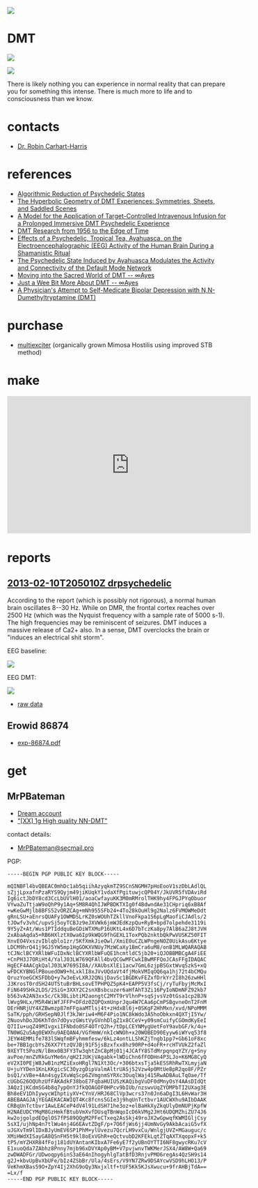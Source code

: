 [![](media/project_dark_home.png)](documentation.md)

# DMT

![](media/DMT_WIRTVh.jpg)

![](media/6dbe99d0bb4b4b6fb869bb4f10b959d4.jpg)

There is likely nothing you can experience in normal reality that can prepare you for something this intense. There is much more to life and to consciousness than we know.

# contacts

- [Dr. Robin Carhart-Harris](https://www.imperial.ac.uk/people/r.carhart-harris)

# references

- [Algorithmic Reduction of Psychedelic States](https://qualiacomputing.com/2016/06/20/algorithmic-reduction-of-psychedelic-states)
- [The Hyperbolic Geometry of DMT Experiences: Symmetries, Sheets, and Saddled Scenes](https://qualiacomputing.com/2016/12/12/the-hyperbolic-geometry-of-dmt-experiences)
- [A Model for the Application of Target-Controlled Intravenous Infusion for a Prolonged Immersive DMT Psychedelic Experience](fphar-07-00211.pdf)
- [DMT Research from 1956 to the Edge of Time](dmt_research_1956_edge_time_arg_dpl_final.pdf)
- [Effects of a Psychedelic, Tropical Tea, Ayahuasca, on the Electroencephalographic (EEG) Activity of the Human Brain During a Shamanistic Ritual](11125hof.pdf)
- [The Psychedelic State Induced by Ayahuasca Modulates the Activity and Connectivity of the Default Mode Network](journal.pone.0118143.pdf)
- [Moving into the Sacred World of DMT -- ∞Ayes](Moving_into_the_Sacred_World_of_DMT.pdf)
- [Just a Wee Bit More About DMT -- ∞Ayes](Just_a_Wee_Bit_More_About_DMT.pdf)
- [A Physician's Attempt to Self-Medicate Bipolar Depression with N,N-Dumethyltryptamine (DMT)](A_Physician’s_Attempt_to_Self_Medicate_Bipolar_Depression_with_N,N-Dimethyltryptamine_(DMT).pdf)

# purchase

- [multiexciter](http://pwoah7foa6au2pul.onion/user.php?id=multiexciter) (organically grown Mimosa Hostilis using improved STB method)

# make

<iframe width="560" height="315" src="https://www.youtube.com/embed/gdEwyfH_QMs" frameborder="0" allow="accelerometer; autoplay; encrypted-media; gyroscope; picture-in-picture" allowfullscreen></iframe>

# reports

## [2013-02-10T205010Z drpsychedelic](https://www.reddit.com/r/Drugs/comments/1897hs/eeg_of_dmt)

According to the report (which is possibly not rigorous), a normal human brain oscillates 8--30 Hz. While on DMR, the frontal cortex reaches over 2500 Hz (which was the Nyquist frequency with a sample rate of 5000 s-1). The high frequencies may be reminiscent of seizures. DMT induces a massive release of Ca2+ also. In a sense, DMT overclocks the brain or "induces an electrical shit storm".

EEG baseline:

![](media/2013-02-10T205010Z_baseline.png)

EEG DMT:

![](media/2013-02-10T205010Z_replicate.jpg)

- [raw data](http://www.mediafire.com/file/abwdbcfzzy41mbm/eeg+raw+data.xlsx)

## Erowid 86874

- [exp-86874.pdf](DMT/exp-86874.pdf)

# get

## MrPBateman

- [Dream account](http://t3e6ly3uoif4zcw2.onion/contactMember?member=MrPBateman)
- ["[XX] 1g High quality NN-DMT"](http://t3e6ly3uoif4zcw2.onion/viewProduct?offer=447742.335684)

contact details:

- <MrPBateman@secmail.pro>

PGP:

```
-----BEGIN PGP PUBLIC KEY BLOCK-----

mQINBFl4bvQBEAC0mhDc1ab5qiihAzyqkmTZ9SCnSNGMH7pHoEooV1szDbLAdlQL
sZjjLpxafnPzaRYS9Qyjm49jiKUqkY1vdaXfPgituwjcQP04Y/JkUVR5fVDAviRd
Ig6ictJbDY8cd3CcLbUVlH01/aoaCwfayuKK3M0mRMrolTHK9hy4FPGJPYqObuor
VYwaZuTtjaW9oQhP9y1Aq+SM8R4QhIJWPBDKTXIg0f4BdwndAe31CHpriq6xB8Af
+wKeGwMjlb8BFS52vORZCAg+mNh955SFb24+4To28kOuHl9g2Nalz6FVMOWMeDdt
gRnLSU+aEnrsQUAFy1OWMDSLrKZ0sWOUhTZkllVnoFkpa1S6pLgMaofiCJAdls/2
tJOwfv3vhC/upvSj5oyTCBJz9eJXVWk6jmWJEdKzpQu+RyB+bpd7olpehde3119i
9Y5yZ+At/Wus1PTIddquBeGDiWTXMuP16UKtL4x6D7bTczKa8py7AlB6aZJ8tJVH
2xAbaAqda5+RB6HXlztX0wa6Ip9kWQG9fhGEXL1ToxPQb2nktbQkPwVUSKZ50FIT
XnvEO4VxszvIblqblo1zr/5KfXmkJieOwl/XmiE0uCZLWPngeNOZ0UikAsu6Ktye
LDCM9hrQ41j9GJ5YW5mp1HgGOKXVNUy7MzWCaXy1BmCra6uM8/onB1MLWQARAQAB
tCJNclBCYXRlbWFuIDxNclBCYXRlbWFuQE1hcmtldC5jb20+iQJOBBMBCgA4FiEE
+CnPH3J7ORiHt4/YalJ03LW769QFAll4bvQCGwMFCwkIBwMFFQoJCAsFFgIDAQAC
HgECF4AACgkQalJ03LW769SI8A//XAUbsXlEi1acw7GmL6zjpBSGxtWvqSzkS+xQ
wFDCKYBNGlPBouedOW9+hLxklI8xJVvUQdaVt4fjMokVMIqOQ6qa1hj72t4bCMQu
QruzYoeGCKSFDbQ+y7w3eEvLXRJ2QNijDavSc1BGDKvFEZxfDrkYr2I8h26zwHHl
J3KrosT0rdSH24UTStuBrBHLsovETPHPQZ5pK4+EAPP5V3fsCj/ryTuFbyjMcMxI
FiN649SHk2LDS/2SiG+3XXY2C2snXBsbcuzer6aHfAhT3Zi16PyIoNDmNFZ92kb7
b563vA2AN3xx5c/Ck3BLibtiM2aongtC2MYT9rVlhnP+sqSjvsVz0tGsa1cp2BJN
lWvg9HLx/M5R4WiWfJFFP+DFdz0ZQPQxmUnprJqu4W7CAa6pCmPSBgvneOnT2FnM
DErHNRjUY4XZBwmzp87mFFgaaMTlsj4t+zHdxBl6j+0SKgF2HhMxn/xvd/NPoMMM
SaTK/pph/GRHSepN0Jlf3kJWriw4+M6F4Pio1NC8kWdo3A5hoObkxn4QXTjI5Yw/
2NuovhDoJD6KhTdn7dOyvzGWstVyGVnhDlgZ1x8CCeV+y09smCuifyCGOmdKyEeI
Q7IIu+uqZ49MIvgxiIFNbdo0SF4OTrQ2h+/tDpLCEYNMygUetFoY9avbGF/k/4u+
TN0WG2u5Ag0EWXhu9AEQAN4/VGfHmW/nkIcWNOh+x20WOBED90Eyyw6iWYvq53f8
JEYW4EMMife783lSWqfmBFyhmmfesw/6kLz4ontLLShKZjTngb1pp7+Gb61oF8xc
be+7BB1gcbYsZ6XX7YtzQVJBj91F5jsBzxfxx8hz90RP+d4oFR+rcHTVUkZ2faZl
9XEYTt5PozN/lBmx0B3FY3Tw3qhtZnC8pMj01j4JCAfY8STdMrpqnpqYZY/g+Sny
avPoe/mnZVRkGuYMe6n/qH2IJUKjVAgabk+lWDiChn6fFODHn4P3LJo+K6MG8CyQ
eV2XI0PEjW8JwB1nzMZiExoHRgl7N1Xt3Oc/+306btxsTja5kESSRhRwTXLmyjaN
U+juYYDen1KnLKKgicSC3OyzgDipValmAltrUASj52Vzw4p0MtUeBpR2qo8F/PZr
bsQ1/xVBe+4An4sgyIXvWqScp6ZVmgnmSYRXc3OuqlWaj415RwADBAuLTqOae/Tf
cUGbG26OQUhzUfFAKAdkF38boE7FqbaHUIUSzKAQibgVuDF0dMnyOsY4AAsDIdQt
3AQzIjKCdmSG4b8q7ypOnYJfkQOAGOF0HPcv9bIUb/nzswvUqZYOMPbTI2UXag3E
Bh8eEV1DhIywycWIhptiyXV+CYnV/HRJ68ClVp3wcrs37n0Jn6aDgI3L6HvWar3H
ABEBAAGJAjYEGAEKACAWIQT4Kc8fcns5GIe3j9hqUnTctbvr1AUCWXhu9AIbDAAK
CRBqUnTctbvr1AwLEACeP4dV4l91LdSH71he3oz+elBaHkXyZkqUlyDmNUPjKpfW
H2NAEUDCYMqM8GzHmkfBtubVmXvfDUsqTBnWqoIcD6kVMg2JHt6UDQMZhiZU74J6
kw2ojgolpdEQglOS7fPS89QQgM2PFeCTxeq2AsSkj49roJX2wGpwqfKWMIGljCsy
5sXI/ujhNp4n7tlWu4nj4G6EAvtZDgF/p+7O6fjWs6jj4UmNvGy9AkbAcaiG5vfX
uJGXvTm9lIDxBJyUmEV6SP1PhM+ylUvezu7QcrLH9vxCu/WnlgjUVZ+MGauguc/c
XMiHWdXISayGA8QSnFH5t9kl8oExVGhR+eQctvubD2KFEkLqtZTqAXTXqopxF+k5
tP5/mYZHXR84fFoj181dUYAntanKIbxA7Fe6yE7f2yUBnOYTTI6NF8gwycRKu7cV
E1xuoQda7ZAbhz8Pnny7mjb96xDVYAp0yBM+V7pvjwnvTWKMerJSX4/AW8W+Qa69
zwDWADFGr/UDwoqpy6inS3aE64nIhogyhlgTatBfD3RnjvPMO6regAs4QzSH9s14
g2J+kbvUpBvXbUFe/bIz4ZSbBr/Ula/4sErs/V9YN7ZRw9DSAYcwVSD9hLHO13/P
VeKhmXBas59O+ZpY4Ij2XhG9oQy3Nxjxltf+tUF5Kk5KJsXwucu+9frAHBjTdA==
=Lx/f
-----END PGP PUBLIC KEY BLOCK-----
```

